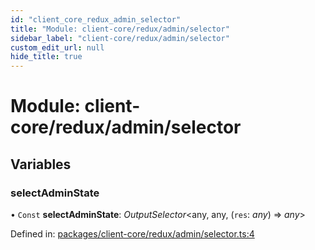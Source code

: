 ```yaml
---
id: "client_core_redux_admin_selector"
title: "Module: client-core/redux/admin/selector"
sidebar_label: "client-core/redux/admin/selector"
custom_edit_url: null
hide_title: true
---
```


# Module: client-core/redux/admin/selector

## Variables

### selectAdminState

• `Const` **selectAdminState**: *OutputSelector*<any, any, (`res`: *any*) => *any*\>

Defined in: [packages/client-core/redux/admin/selector.ts:4](https://github.com/xr3ngine/xr3ngine/blob/5a0f83ed8/packages/client-core/redux/admin/selector.ts#L4)

